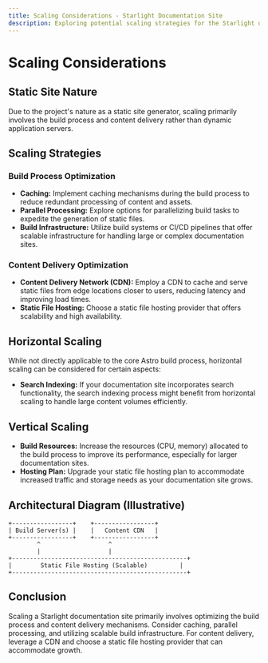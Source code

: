 ```yaml
---
title: Scaling Considerations - Starlight Documentation Site
description: Exploring potential scaling strategies for the Starlight documentation site project.
---
```


# Scaling Considerations

## Static Site Nature

Due to the project's nature as a static site generator, scaling primarily involves the build process and content delivery rather than dynamic application servers. 

## Scaling Strategies

### Build Process Optimization 

*   **Caching:** Implement caching mechanisms during the build process to reduce redundant processing of content and assets.
*   **Parallel Processing:** Explore options for parallelizing build tasks to expedite the generation of static files.
*   **Build Infrastructure:** Utilize build systems or CI/CD pipelines that offer scalable infrastructure for handling large or complex documentation sites. 

### Content Delivery Optimization

*   **Content Delivery Network (CDN):** Employ a CDN to cache and serve static files from edge locations closer to users, reducing latency and improving load times.
*   **Static File Hosting:** Choose a static file hosting provider that offers scalability and high availability.

## Horizontal Scaling

While not directly applicable to the core Astro build process, horizontal scaling can be considered for certain aspects:

*   **Search Indexing:** If your documentation site incorporates search functionality, the search indexing process might benefit from horizontal scaling to handle large content volumes efficiently. 

## Vertical Scaling

*   **Build Resources:** Increase the resources (CPU, memory) allocated to the build process to improve its performance, especially for larger documentation sites.
*   **Hosting Plan:** Upgrade your static file hosting plan to accommodate increased traffic and storage needs as your documentation site grows. 

## Architectural Diagram (Illustrative)

```
+-----------------+    +-----------------+
| Build Server(s) |    |   Content CDN   |
+-----------------+    +-----------------+ 
        ^                   ^
        |                   |
+-------------------------------------------------+
|        Static File Hosting (Scalable)         | 
+-------------------------------------------------+
```

## Conclusion

Scaling a Starlight documentation site primarily involves optimizing the build process and content delivery mechanisms. Consider caching, parallel processing, and utilizing scalable build infrastructure. For content delivery, leverage a CDN and choose a static file hosting provider that can accommodate growth.  
